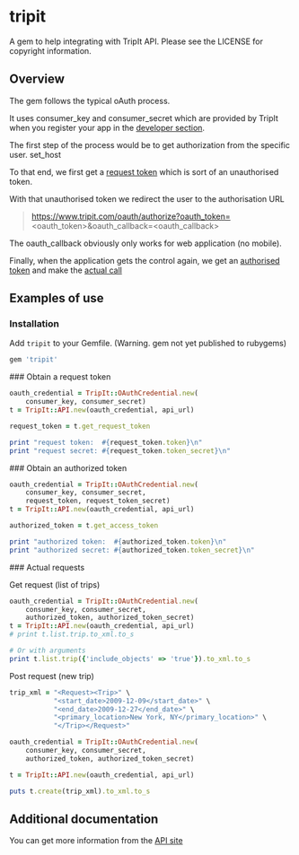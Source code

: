 tripit
======

A gem to help integrating with TripIt API. Please see the LICENSE for copyright information.

Overview
--------

The gem follows the typical oAuth process.

It uses consumer_key and consumer_secret which are provided by TripIt when you register your app in the [developer section](https://www.tripit.com/developer).

The first step of the process would be to get authorization from the specific user. set_host

To that end, we first get a [request token](#request) which is sort of an unauthorised token.

With that unauthorised token we redirect the user to the authorisation URL

> https://www.tripit.com/oauth/authorize?oauth_token=<oauth_token>&oauth_callback=<oauth_callback>

The oauth_callback obviously only works for web application (no mobile).

Finally, when the application gets the control again, we get an [authorised token](#authorize) and make the [actual call](#actual)


Examples of use
---------------

### Installation


Add `tripit` to your Gemfile. (Warning. gem not yet published to rubygems)

``` ruby
gem 'tripit'
```
<a name="request">
### Obtain a request token

``` ruby
oauth_credential = TripIt::OAuthCredential.new(
    consumer_key, consumer_secret)
t = TripIt::API.new(oauth_credential, api_url)

request_token = t.get_request_token

print "request token:  #{request_token.token}\n"
print "request secret: #{request_token.token_secret}\n"
```
<a name="authorize">
### Obtain an authorized token

``` ruby
oauth_credential = TripIt::OAuthCredential.new(
    consumer_key, consumer_secret,
    request_token, request_token_secret)
t = TripIt::API.new(oauth_credential, api_url)

authorized_token = t.get_access_token

print "authorized token:  #{authorized_token.token}\n"
print "authorized secret: #{authorized_token.token_secret}\n"
```
<a name="actual">
### Actual requests

Get request (list of trips)

``` ruby
oauth_credential = TripIt::OAuthCredential.new(
    consumer_key, consumer_secret,
    authorized_token, authorized_token_secret)
t = TripIt::API.new(oauth_credential, api_url)
# print t.list.trip.to_xml.to_s

# Or with arguments
print t.list.trip({'include_objects' => 'true'}).to_xml.to_s
```

Post request (new trip)

``` ruby
trip_xml = "<Request><Trip>" \
           "<start_date>2009-12-09</start_date>" \
           "<end_date>2009-12-27</end_date>" \
           "<primary_location>New York, NY</primary_location>" \
           "</Trip></Request>"

oauth_credential = TripIt::OAuthCredential.new(
    consumer_key, consumer_secret,
    authorized_token, authorized_token_secret)

t = TripIt::API.new(oauth_credential, api_url)

puts t.create(trip_xml).to_xml.to_s
```



Additional documentation
------------------------

You can get more information from the [API site](http://tripit.github.io/api/doc/v1/index.html)

